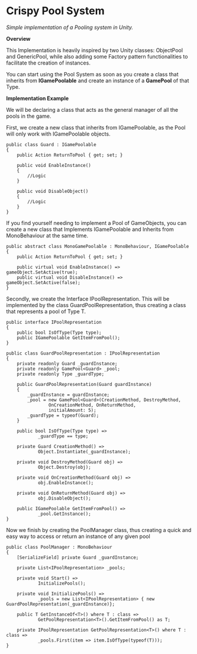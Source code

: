# Crispy Pool System

*Simple implementation of a Pooling system in Unity.* 

**Overview**

This Implementation is heavily inspired by two Unity classes: ObjectPool and GenericPool, while also adding some Factory pattern functionalities to facilitate the creation of instances.

You can start using the Pool System as soon as you create a class that inherits from **IGamePoolable** and create an instance of a **GamePool** of that Type.

**Implementation Example**

We will be declaring a class that acts as the general manager of all the pools in the game.

First, we create a new class that inherits from IGamePoolable, as the Pool will only work with IGamePoolable objects.

    public class Guard : IGamePoolable
    {
        public Action ReturnToPool { get; set; }
		
        public void EnableInstance()
        {
            //Logic
        }

        public void DisableObject()
        {
            //Logic
        }
    }
	
If you find yourself needing to implement a Pool of GameObjects, you can create a new class that Implements IGamePoolable and Inherits from MonoBehaviour at the same time.
	
	public abstract class MonoGamePoolable : MonoBehaviour, IGamePoolable
    {
        public Action ReturnToPool { get; set; }
        
        public virtual void EnableInstance() => gameObject.SetActive(true);
        public virtual void DisableInstance() => gameObject.SetActive(false);
    }

Secondly, we create the Interface IPoolRepresentation. This will be implemented by the class GuardPoolRepresentation, thus creating a class that represents a pool of Type T.
	
	public interface IPoolRepresentation
	{
		public bool IsOfType(Type type);
		public IGamePoolable GetItemFromPool();
	}
	
	public class GuardPoolRepresentation : IPoolRepresentation
    {
        private readonly Guard _guardInstance;
        private readonly GamePool<Guard> _pool;
        private readonly Type _guardType;

        public GuardPoolRepresentation(Guard guardInstance)
        {
            _guardInstance = guardInstance;
            _pool = new GamePool<Guard>(CreationMethod, DestroyMethod,
                    OnCreationMethod, OnReturnMethod,
                    initialAmount: 5);
            _guardType = typeof(Guard);
        }

        public bool IsOfType(Type type) =>
                _guardType == type;

        private Guard CreationMethod() =>
                Object.Instantiate(_guardInstance);

        private void DestroyMethod(Guard obj) =>
                Object.Destroy(obj);

        private void OnCreationMethod(Guard obj) =>
                obj.EnableInstance();

        private void OnReturnMethod(Guard obj) =>
                obj.DisableObject();

        public IGamePoolable GetItemFromPool() =>
                _pool.GetInstance();
    }
	
Now we finish by creating the PoolManager class, thus creating a quick and easy way to access or return an instance of any given pool
	
	public class PoolManager : MonoBehaviour
	{
		[SerializeField] private Guard _guardInstance;
		
		private List<IPoolRepresentation> _pools;

		private void Start() =>
				InitializePools();

		private void InitializePools() =>
				_pools = new List<IPoolRepresentation> { new GuardPoolRepresentation(_guardInstance)};

		public T GetInstanceOf<T>() where T : class =>
				GetPoolRepresentation<T>().GetItemFromPool() as T;

		private IPoolRepresentation GetPoolRepresentation<T>() where T : class =>
				_pools.First(item => item.IsOfType(typeof(T)));
	}
